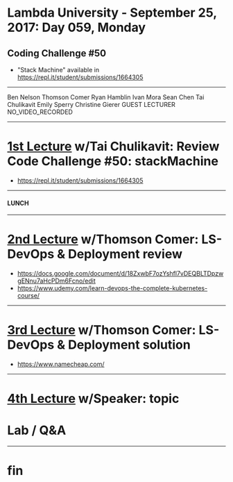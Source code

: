 # Lambda University - September 25, 2017: Day 059, Monday
## Coding Challenge #50
- "Stack Machine" available in https://repl.it/student/submissions/1664305
***
Ben Nelson
Thomson Comer
Ryan Hamblin
Ivan Mora
Sean Chen
Tai Chulikavit
Emily Sperry
Christine Gierer
GUEST LECTURER
NO_VIDEO_RECORDED
***
# [1st Lecture](VIDEO_RECORDED_NOT_POSTED) w/Tai Chulikavit: Review Code Challenge #50: stackMachine
- https://repl.it/student/submissions/1664305

***
#### LUNCH
***
# [2nd Lecture](VIDEO_RECORDED_NOT_POSTED) w/Thomson Comer: LS-DevOps & Deployment review
- https://docs.google.com/document/d/18ZxwbF7ozYshfl7vDEQBLTDpzwgENnu7aHcPDm6Fcno/edit
- https://www.udemy.com/learn-devops-the-complete-kubernetes-course/

***
# [3rd Lecture](VIDEO_RECORDED_NOT_POSTED) w/Thomson Comer: LS-DevOps & Deployment solution
- https://www.namecheap.com/

***
# [4th Lecture](VIDEO_RECORDED_NOT_POSTED) w/Speaker: topic
# Lab / Q&A
***
# fin
